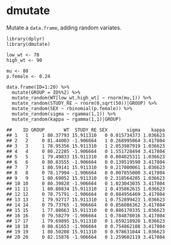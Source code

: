 dmutate
=======

Mutate a `data.frame`, adding random variates.

    library(dplyr)
    library(dmutate)

    low_wt <- 70
    high_wt <- 90

    mu <- 80
    p.female <- 0.24

    data.frame(ID=1:20) %>%
      mutate(GROUP = ID%%2) %>%
      mutate_random(WT[low_wt,high_wt] ~ rnorm(mu,1)) %>%
      mutate_random(STUDY_RE ~ rnorm(0,sqrt(50))|GROUP) %>%
      mutate_random(SEX ~ rbinomial(p.female)) %>%
      mutate_random(sigma ~ rgamma(1,1)) %>%
      mutate_random(kappa ~ rgamma(1,1)|GROUP)

    ##    ID GROUP       WT  STUDY_RE SEX       sigma    kappa
    ## 1   1     1 80.37793 15.911310   0 0.015734373 1.036623
    ## 2   2     0 81.44003 -1.906664   1 0.268995064 3.417804
    ## 3   3     1 78.95356 15.911310   1 2.053987919 1.036623
    ## 4   4     0 80.22285 -1.906664   0 1.551728494 3.417804
    ## 5   5     1 79.49833 15.911310   0 0.004025311 1.036623
    ## 6   6     0 80.83555 -1.906664   0 0.139519590 3.417804
    ## 7   7     1 80.59141 15.911310   0 0.217000061 1.036623
    ## 8   8     0 78.17994 -1.906664   0 0.007855000 3.417804
    ## 9   9     1 80.69052 15.911310   0 2.318564205 1.036623
    ## 10 10     0 80.39828 -1.906664   0 1.023043035 3.417804
    ## 11 11     1 80.80834 15.911310   1 0.435862615 1.036623
    ## 12 12     0 78.75791 -1.906664   0 0.084956469 3.417804
    ## 13 13     1 79.92717 15.911310   1 0.752899423 1.036623
    ## 14 14     0 79.73765 -1.906664   0 0.856086362 3.417804
    ## 15 15     1 77.88663 15.911310   0 0.886170335 1.036623
    ## 16 16     0 79.58279 -1.906664   1 0.784878016 3.417804
    ## 17 17     1 79.69895 15.911310   0 1.659218920 1.036623
    ## 18 18     0 80.61653 -1.906664   0 0.754862188 3.417804
    ## 19 19     1 80.50208 15.911310   0 0.978631044 1.036623
    ## 20 20     0 82.15876 -1.906664   0 1.259602119 3.417804
